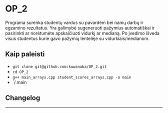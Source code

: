 # OP_2

Programa surenka studentų vardus su pavardėm bei namų darbų ir egzamino rezultatus.
Yra galimybė sugeneruoti pažymius automatiškai ir pasirinkti ar norėtumėte apskaičiuoti vidurkį ar medianą.
Po įvedimo išveda visus studentus kurie gavo pažymių lentelėje su vidurkiais/medianom.


## Kaip paleisti

 - `git clone git@github.com:kuwanaba/OP_2.git`
 - `cd OP_2`
 - `g++ main_arrays.cpp student_scores_arrays.cpp -o main`
 - `/.main
 
 
 ## Changelog
 
 ---
 
 
